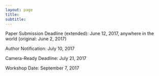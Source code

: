 ```yaml
---
layout: page
title: 
subtitle: 
---
```



Paper Submission Deadline (extended): June 12, 2017, anywhere in the world (original: June 2, 2017)

Author Notification: July 10, 2017

Camera-Ready Deadline: July 21, 2017

Workshop Date: September 7, 2017
